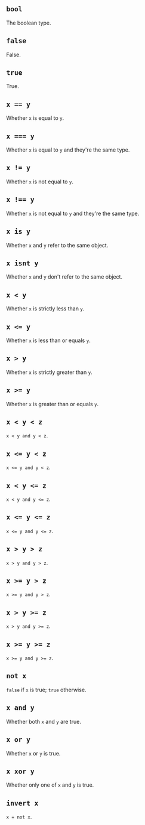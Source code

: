 ## `bool`
The boolean type.

## `false`
False.

## `true`
True.

## `x == y`
Whether `x` is equal to `y`.

## `x === y`
Whether `x` is equal to `y` and they're the same type.

## `x != y`
Whether `x` is not equal to `y`.

## `x !== y`
Whether `x` is not equal to `y` and they're the same type.

## `x is y`
Whether `x` and `y` refer to the same object.

## `x isnt y`
Whether `x` and `y` don't refer to the same object.

## `x < y`
Whether `x` is strictly less than `y`.

## `x <= y`
Whether `x` is less than or equals `y`.

## `x > y`
Whether `x` is strictly greater than `y`.

## `x >= y`
Whether `x` is greater than or equals `y`.

## `x < y < z`
`x < y and y < z`.

## `x <= y < z`
`x <= y and y < z`.

## `x < y <= z`
`x < y and y <= z`.

## `x <= y <= z`
`x <= y and y <= z`.

## `x > y > z`
`x > y and y > z`.

## `x >= y > z`
`x >= y and y > z`.

## `x > y >= z`
`x > y and y >= z`.

## `x >= y >= z`
`x >= y and y >= z`.

## `not x`
`false` if `x` is true; `true` otherwise.

## `x and y`
Whether both `x` and `y` are true.

## `x or y`
Whether `x` or `y` is true.

## `x xor y`
Whether only one of `x` and `y` is true.

## `invert x`
`x = not x`.